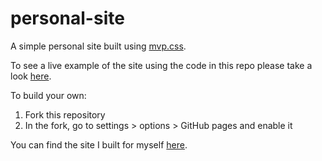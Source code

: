 # personal-site

A simple personal site built using [mvp.css](https://andybrewer.github.io/mvp/).

To see a live example of the site using the code in this repo please take a look [here](https://radekosmulski.github.io/personal-site/).

To build your own:

1. Fork this repository
2. In the fork, go to settings > options > GitHub pages and enable it

You can find the site I built for myself [here](https://www.radekosmulski.com/).
